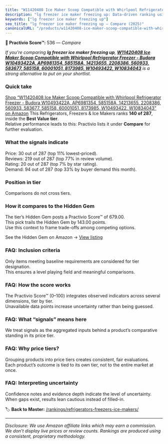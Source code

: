 ```yaml
---
title: "W11420408 Ice Maker Scoop Compatible with Whirlpool Refrigerator Freezer - Budora W10493422A, AP6981354, 585158A, 14213655, 2208386, 560933, 583677, 585158, 60001051, 8173985, W10493422, W10834043"
description: "lg freezer ice maker freezing up: Data-driven ranking using the Practivio Score™. Positioned by quality, value, demand, findability, momentum."
keywords: ["lg freezer ice maker freezing up"]
seo_title: "lg freezer ice maker freezing up — Compare (2025)"
canonicalURL: "/products/w11420408-ice-maker-scoop-compatible-with-whirlpool-refrigerator-freezer-budora-w10493422a-ap6981354-585158a-14213655-2208386-560933-583677-585158-60001051-8173985-w10493422-w10834043-B0CQZ634J7/"
---
```


**🛒 Practivio Score™:** 536 — _Compare_


*If you're comparing **lg freezer ice maker freezing up**, **[W11420408 Ice Maker Scoop Compatible with Whirlpool Refrigerator Freezer - Budora W10493422A, AP6981354, 585158A, 14213655, 2208386, 560933, 583677, 585158, 60001051, 8173985, W10493422, W10834043](https://www.amazon.com/dp/B0CQZ634J7?tag=practivio-20)** is a strong alternative to put on your shortlist.*
### Quick take
[Shop “W11420408 Ice Maker Scoop Compatible with Whirlpool Refrigerator Freezer - Budora W10493422A, AP6981354, 585158A, 14213655, 2208386, 560933, 583677, 585158, 60001051, 8173985, W10493422, W10834043” on Amazon](https://www.amazon.com/dp/B0CQZ634J7?tag=practivio-20)
This Refrigerators, Freezers & Ice Makers ranks **140 of 287**, inside the **Best Value tier**.  
Relative performance leads to this: Practivio lists it under **Compare** for further evaluation.

### What the signals indicate
Price: 30 out of 287 (top 11% lowest-priced).  
Reviews: 219 out of 287 (top 77% in review volume).  
Rating: 20 out of 287 (top 7% by star rating).  
Demand: 94 out of 287 (top 33% by buyer demand this month).

### Position in tier
Comparisons do not cross tiers.

### How it compares to the Hidden Gem
The tier’s Hidden Gem posts a Practivio Score™ of 679.00.  
This pick trails the Hidden Gem by 143.00 points.  
Use this context to frame trade-offs among competing options.  

See the Hidden Gem on Amazon → [View listing](https://www.amazon.com/dp/B07Y9S7L29?tag=practivio-20)

### FAQ: Inclusion criteria
Only items meeting baseline requirements are considered for tier designation.  
This ensures a level playing field and meaningful comparisons.

### FAQ: How the score works
The Practivio Score™ (0–100) integrates observed indicators across several dimensions, tier by tier.  
Unavailable data points increase uncertainty rather than being guessed.

### FAQ: What “signals” means here
We treat signals as the aggregated inputs behind a product’s comparative standing in its price tier.

### FAQ: Why price tiers?
Grouping products into price tiers creates consistent, fair evaluations.  
Each product’s outcome is tied to its own tier, not to the entire market at once.

### FAQ: Interpreting uncertainty
Confidence notes and evidence depth indicate the level of uncertainty.  
When gaps exist, results lean cautious instead of filled-in.

<!-- Missing template for Compare/CompareWithinPriceClass -->


🏷️ **Back to Master:** [/rankings/refrigerators-freezers-ice-makers/](/rankings/refrigerators-freezers-ice-makers/)

---
_Disclosure: We use Amazon affiliate links which may earn a commission. We don’t display live prices or review counts. Rankings are produced using a consistent, proprietary methodology._
